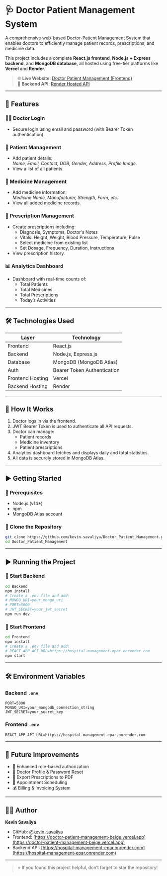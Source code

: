 # 🩺 Doctor Patient Management System

A comprehensive web-based Doctor-Patient Management System that enables doctors to efficiently manage patient records, prescriptions, and medicine data.

This project includes a complete **React.js frontend**, **Node.js + Express backend**, and **MongoDB database**, all hosted using free-tier platforms like **Vercel** and **Render**.

> 🌐 **Live Website**: [Doctor Patient Management (Frontend)](https://doctor-patient-management-beige.vercel.app)  
> 🔗 **Backend API**: [Render Hosted API](https://hospital-management-epar.onrender.com)

---

## 📌 Features

### 👨‍⚕️ Doctor Login
- Secure login using email and password (with Bearer Token authentication).

### 📝 Patient Management
- Add patient details:  
  _Name, Email, Contact, DOB, Gender, Address, Profile Image._
- View a list of all patients.

### 💊 Medicine Management
- Add medicine information:  
  _Medicine Name, Manufacturer, Strength, Form, etc._
- View all added medicine records.

### 📄 Prescription Management
- Create prescriptions including:
  - Diagnosis, Symptoms, Doctor's Notes
  - Vitals: Height, Weight, Blood Pressure, Temperature, Pulse
  - Select medicine from existing list
  - Set Dosage, Frequency, Duration, Instructions
- View prescription history.

### 📊 Analytics Dashboard
- Dashboard with real-time counts of:
  - Total Patients
  - Total Medicines
  - Total Prescriptions
  - Today’s Activities

---

## 🛠️ Technologies Used

| Layer      | Technology                  |
|------------|-----------------------------|
| Frontend   | React.js                    |
| Backend    | Node.js, Express.js         |
| Database   | MongoDB (MongoDB Atlas)     |
| Auth       | Bearer Token Authentication |
| Frontend Hosting | Vercel                |
| Backend Hosting  | Render                |

---

## 🧠 How It Works

1. Doctor logs in via the frontend.
2. JWT Bearer Token is used to authenticate all API requests.
3. Doctor can manage:
   - Patient records
   - Medicine inventory
   - Patient prescriptions
4. Analytics dashboard fetches and displays daily and total statistics.
5. All data is securely stored in MongoDB Atlas.

---

## ▶️ Getting Started

### 🔧 Prerequisites
- Node.js (v14+)
- npm
- MongoDB Atlas account

### 🔽 Clone the Repository

```bash
git clone https://github.com/kevin-savaliya/Doctor_Patient_Management.git
cd Doctor_Patient_Management
```

---

## ▶️ Running the Project

### 🚀 Start Backend

```bash
cd Backend
npm install
# Create a .env file and add:
# MONGO_URI=your_mongo_uri
# PORT=5000
# JWT_SECRET=your_jwt_secret
npm run dev
```

### 🚀 Start Frontend

```bash
cd Frontend
npm install
# Create a .env file and add:
# REACT_APP_API_URL=https://hospital-management-epar.onrender.com
npm start
```

---

## 🛠 Environment Variables

### Backend `.env`
```env
PORT=5000
MONGO_URI=your_mongodb_connection_string
JWT_SECRET=your_secret_key
```

### Frontend `.env`
```env
REACT_APP_API_URL=https://hospital-management-epar.onrender.com
```

---

## 🔮 Future Improvements

- 🔐 Enhanced role-based authorization
- 👤 Doctor Profile & Password Reset
- 🧾 Export Prescriptions to PDF
- 📅 Appointment Scheduling
- 💰 Billing & Invoicing System

---

## 👨‍💻 Author

**Kevin Savaliya**

- GitHub: [@kevin-savaliya](https://github.com/kevin-savaliya)
- Frontend: [https://doctor-patient-management-beige.vercel.app](https://doctor-patient-management-beige.vercel.app)
- Backend API: [https://hospital-management-epar.onrender.com](https://hospital-management-epar.onrender.com)

---

> ⭐️ If you found this project helpful, don’t forget to star the repository!
